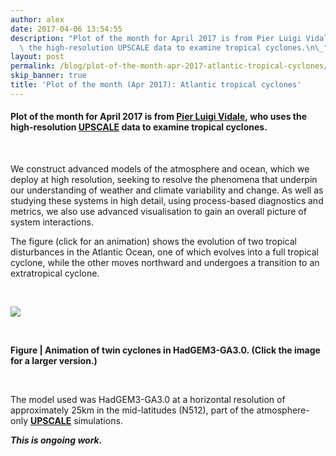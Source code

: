 ```yaml
---
author: alex
date: 2017-04-06 13:54:55
description: "Plot of the month for April 2017 is from Pier Luigi Vidale,\_who uses\
  \ the high-resolution UPSCALE data to examine tropical cyclones.\n\_"
layout: post
permalink: /blog/plot-of-the-month-apr-2017-atlantic-tropical-cyclones/
skip_banner: true
title: 'Plot of the month (Apr 2017): Atlantic tropical cyclones'
---
```


<h4>Plot of the month for April 2017 is from <strong><a href="http://blogs.reading.ac.uk/vidale/">Pier Luigi Vidale</a>,</strong> who uses the high-resolution <strong><a href="{{ site.baseurl }}/research/projects/upscale/">UPSCALE</a></strong> data to examine tropical cyclones.</h4>
<p> </p>
<p>We construct advanced models of the atmosphere and ocean, which we deploy at high resolution, seeking to resolve the phenomena that underpin our understanding of weather and climate variability and change. As well as studying these systems in high detail, using process-based diagnostics and metrics, we also use advanced visualisation to gain an overall picture of system interactions.</p>
<p>The figure (click for an animation) shows the evolution of two tropical disturbances in the Atlantic Ocean, one of which evolves into a full tropical cyclone, while the other moves northward and undergoes a transition to an extratropical cyclone.</p>
<p> </p>
<p><a href="{{ site.baseurl }}/assets/media/uploads/animations/twin_atlantic_hurricanes.mov" target="_blank"><img src="{{ site.baseurl }}/assets/media/uploads/Figures/hurricane_multilev_219250-1024x591.png"></a></p>
<p> </p>
<p><strong>Figure | Animation of twin cyclones in HadGEM3-GA3.0. <strong>(Click the image for a larger version.)</strong></strong></p>
<p> </p>
<p>The model used was HadGEM3-GA3.0 at a horizontal resolution of approximately 25km in the mid-latitudes (N512), part of the atmosphere-only <strong><a href="https://hrcm.ceda.ac.uk/research/past-projects/upscale/">UPSCALE</a></strong> simulations.</p>
<p></p>
<p><em><strong>This is ongoing work.</strong></em></p>
